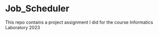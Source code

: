 # Job_Scheduler
This repo contains a project assignment I did for the course Informatics Laboratory 2023
